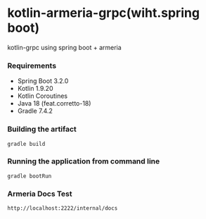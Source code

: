 # kotlin-armeria-grpc(wiht.spring boot)
kotlin-grpc using spring boot + armeria

### Requirements ###

* Spring Boot 3.2.0
* Kotlin 1.9.20
* Kotlin Coroutines
* Java 18 (feat.corretto-18)
* Gradle 7.4.2

### Building the artifact ###

```
gradle build
```

### Running the application from command line ###

```
gradle bootRun
````

### Armeria Docs Test ###

```
http://localhost:2222/internal/docs
```
